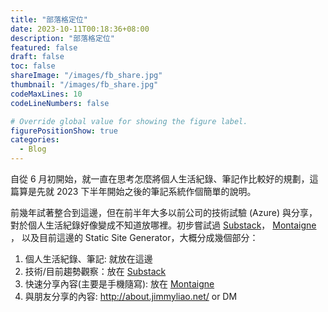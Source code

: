 ```yaml
---
title: "部落格定位"
date: 2023-10-11T00:18:36+08:00
description: "部落格定位"
featured: false
draft: false
toc: false
shareImage: "/images/fb_share.jpg"
thumbnail: "/images/fb_share.jpg"
codeMaxLines: 10
codeLineNumbers: false

# Override global value for showing the figure label.
figurePositionShow: true
categories:
  - Blog
---
```


自從 6 月初開始，就一直在思考怎麼將個人生活紀錄、筆記作比較好的規劃，這篇算是先就 2023 下半年開始之後的筆記系統作個簡單的說明。

<!--more-->

前幾年試著整合到這邊，但在前半年大多以前公司的技術試驗 (Azure) 與分享，對於個人生活紀錄好像變成不知道放哪裡。初步嘗試過 [Substack](https://jimmyliaonet.substack.com/)， [Montaigne](https://jimmyliao.montaigne.io/) ， 以及目前這邊的 Static Site Generator，大概分成幾個部分：

1. 個人生活紀錄、筆記: 就放在這邊
2. 技術/目前趨勢觀察：放在 [Substack](https://jimmyliaonet.substack.com/)
3. 快速分享內容(主要是手機隨寫): 放在 [Montaigne](https://jimmyliao.montaigne.io/)
4. 與朋友分享的內容: http://about.jimmyliao.net/ or DM

